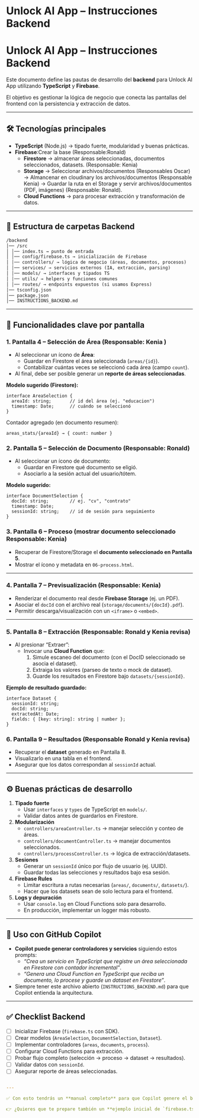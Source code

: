 # Unlock AI App – Instrucciones Backend

# Unlock AI App – Instrucciones Backend

Este documento define las pautas de desarrollo del **backend** para Unlock AI App utilizando **TypeScript** y **Firebase**.

El objetivo es gestionar la lógica de negocio que conecta las pantallas del frontend con la persistencia y extracción de datos.

---

## 🛠️ Tecnologías principales

- **TypeScript** (Node.js) → tipado fuerte, modularidad y buenas prácticas.
- **Firebase**:Crear la base (Responsable:Ronald)
    - **Firestore** → almacenar áreas seleccionadas, documentos seleccionados, datasets. (Responsable: Kenia)
    - **Storage** 
    → Seleccionar archivos/documentos (Responsables Oscar)
    → Almancenar en cloudinary los archivos/documentos (Responsable Kenia) 
    → Guardar la ruta en el Storage y servir archivos/documentos (PDF, imágenes) (Responsable: Ronald). 
    - **Cloud Functions** → para procesar extracción y transformación de datos.

---

## 📂 Estructura de carpetas Backend

```markdown
/backend
│── /src
│ │── index.ts → punto de entrada
│ │── config/firebase.ts → inicialización de Firebase
│ │── controllers/ → lógica de negocio (áreas, documentos, procesos)
│ │── services/ → servicios externos (IA, extracción, parsing)
│ │── models/ → interfaces y tipados TS
│ │── utils/ → helpers y funciones comunes
│ │── routes/ → endpoints expuestos (si usamos Express)
│── tsconfig.json
│── package.json
│── INSTRUCTIONS_BACKEND.md
```

---

## 🎯 Funcionalidades clave por pantalla


### 1. Pantalla 4 – Selección de Área (Responsable: Kenia )

- Al seleccionar un ícono de **Área**:
    - Guardar en Firestore el área seleccionada (`areas/{id}`).
    - Contabilizar cuántas veces se seleccionó cada área (campo `count`).
- Al final, debe ser posible generar un **reporte de áreas seleccionadas**.

**Modelo sugerido (Firestore):**

```tsx
interface AreaSelection {
  areaId: string;       // id del área (ej. "educacion")
  timestamp: Date;      // cuándo se seleccionó
}

```

Contador agregado (en documento resumen):

```tsx
areas_stats/{areaId} → { count: number }

```

### 2. Pantalla 5 – Selección de Documento (Responsable: Ronald)

- Al seleccionar un ícono de documento:
    - Guardar en Firestore qué documento se eligió.
    - Asociarlo a la sesión actual del usuario/tótem.

**Modelo sugerido:**

```tsx
interface DocumentSelection {
  docId: string;        // ej. "cv", "contrato"
  timestamp: Date;
  sessionId: string;    // id de sesión para seguimiento
}

```

### 3. Pantalla 6 – Proceso (mostrar documento seleccionado Responsable: Kenia) 

- Recuperar de Firestore/Storage el **documento seleccionado en Pantalla 5**.
- Mostrar el ícono y metadata en `06-process.html`.

---

### 4. Pantalla 7 – Previsualización (Responsable: Kenia)

- Renderizar el documento real desde **Firebase Storage** (ej. un PDF).
- Asociar el `docId` con el archivo real (`storage/documents/{docId}.pdf`).
- Permitir descarga/visualización con un `<iframe>` o `<embed>`.

---

### 5. Pantalla 8 – Extracción (Responsable: Ronald y Kenia revisa)

- Al presionar “Extraer”:
    - Invocar una **Cloud Function** que:
        1. Simule escaneo del documento  (con el DocID seleccionado se asocia el dataset).
        2. Extraiga los valores (parseo de texto o mock de dataset).
        3. Guarde los resultados en Firestore bajo `datasets/{sessionId}`.

**Ejemplo de resultado guardado:**

```tsx
interface Dataset {
  sessionId: string;
  docId: string;
  extractedAt: Date;
  fields: { [key: string]: string | number };
}

```

### 6. Pantalla 9 – Resultados (Responsable Ronald y Kenia revisa)

- Recuperar el **dataset** generado en Pantalla 8.
- Visualizarlo en una tabla en el frontend.
- Asegurar que los datos correspondan al `sessionId` actual.

---

## ⚙️ Buenas prácticas de desarrollo

1. **Tipado fuerte**
    - Usar `interfaces` y `types` de TypeScript en `models/`.
    - Validar datos antes de guardarlos en Firestore.
2. **Modularización**
    - `controllers/areaController.ts` → manejar selección y conteo de áreas.
    - `controllers/documentController.ts` → manejar documentos seleccionados.
    - `controllers/processController.ts` → lógica de extracción/datasets.
3. **Sesiones**
    - Generar un `sessionId` único por flujo de usuario (ej. UUID).
    - Guardar todas las selecciones y resultados bajo esa sesión.
4. **Firebase Rules**
    - Limitar escritura a rutas necesarias (`areas/`, `documents/`, `datasets/`).
    - Hacer que los datasets sean de solo lectura para el frontend.
5. **Logs y depuración**
    - Usar `console.log` en Cloud Functions solo para desarrollo.
    - En producción, implementar un logger más robusto.

---

## 🚀 Uso con GitHub Copilot

- **Copilot puede generar controladores y servicios** siguiendo estos prompts:
    - *“Crea un servicio en TypeScript que registre un área seleccionada en Firestore con contador incremental”*.
    - *“Genera una Cloud Function en TypeScript que reciba un documento, lo procese y guarde un dataset en Firestore”*.
- Siempre tener este archivo abierto (`INSTRUCTIONS_BACKEND.md`) para que Copilot entienda la arquitectura.

---

## ✅ Checklist Backend

- [ ]  Inicializar Firebase (`firebase.ts` con SDK).
- [ ]  Crear modelos (`AreaSelection`, `DocumentSelection`, `Dataset`).
- [ ]  Implementar controladores (`areas`, `documents`, `process`).
- [ ]  Configurar Cloud Functions para extracción.
- [ ]  Probar flujo completo (selección → proceso → dataset → resultados).
- [ ]  Validar datos con `sessionId`.
- [ ]  Asegurar reporte de áreas seleccionadas.

```yaml

---

✅ Con esto tendrás un **manual completo** para que Copilot genere el backend en TypeScript con Firebase.  

👉 ¿Quieres que te prepare también un **ejemplo inicial de `firebase.ts` y un controlador `areaController.ts`** para que Copilot ya tenga un punto de partida?

```